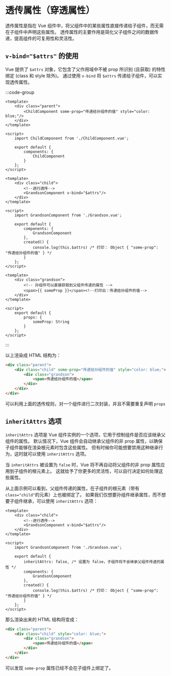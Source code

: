 # 透传属性（穿透属性）

透传属性是指在 Vue 组件中，将父组件中的某些属性直接传递给子组件，而无需在子组件中声明这些属性。
透传属性的主要作用是简化父子组件之间的数据传递，提高组件的可复用性和灵活性。

## `v-bind="$attrs"` 的使用

Vue 提供了 `$attrs` 对象，它包含了父作用域中不被 prop 所识别 (且获取) 的特性绑定 (class 和 style 除外)。
通过使用 `v-bind` 将 `$attrs` 传递给子组件，可以实现透传属性。

:::code-group
```vue [父组件 ParentComponent.vue]
<template>
    <div class="parent">
        <ChildComponent some-prop="传递给孙组件的值" style="color: blue;"/>
    </div>
</template>

<script>
    import ChildComponent from './ChildComponent.vue';

    export default {
        components: {
            ChildComponent
        }
    };
</script>
```

```vue [子组件 ChildComponent.vue]
<template>
    <div class="child">
        <!--进行透传-->
        <GrandsonComponent v-bind="$attrs"/>
    </div>
</template>

<script>
    import GrandsonComponent from './Grandson.vue';

    export default {
        components: {
            GrandsonComponent
        },
        created() {
            console.log(this.$attrs) /* 打印： Object { "some-prop": "传递给孙组件的值" } */
        }
    };
</script>
```

```vue [孙组件 GrandsonComponent.vue]
<template>
    <div class="grandson">
        <!-- 孙组件可以直接获取到父组件传递的属性 -->
        <span>{{ someProp }}</span><!--打印出：传递给孙组件的值-->
    </div>
</template>

<script>
    export default {
        props: {
            someProp: String
        }
    };
</script>
```
:::

以上渲染成 HTML 结构为：

```html
<div class="parent">
    <div class="child" some-prop="传递给孙组件的值" style="color: blue;">
        <div class="grandson">
            <span>传递给孙组件的值</span>
        </div>
    </div>
</div>
```

可以利用上面的透传规则，对一个组件进行二次封装，并且不需要重复声明 `props`

## `inheritAttrs` 选项

`inheritAttrs` 选项是 Vue 组件实例的一个选项，它用于控制组件是否应该继承父组件的属性。
默认情况下，Vue 组件会自动继承父组件的非 prop 属性，以确保子组件能够在渲染根元素时包含这些属性。
但有时候你可能想要禁用这种继承行为，这时就可以使用 `inheritAttrs` 选项。

当 `inheritAttrs` 被设置为 `false` 时，Vue 将不再自动将父组件的非 prop 属性应用到子组件的根元素上。
这就给予了你更多的灵活性，可以自行决定如何处理这些属性。

从上面示例可以看到，父组件传递的属性，在子组件的根元素（带有`class="child"`的元素）上也被绑定了。
如果我们仅想要孙组件继承属性，而不想要子组件继承，可以使用 `inheritAttrs` 选项：

```vue {12} [子组件 ChildComponent.vue]
<template>
    <div class="child">
        <!--进行透传-->
        <GrandsonComponent v-bind="$attrs"/>
    </div>
</template>

<script>
    import GrandsonComponent from './Grandson.vue';

    export default {
        inheritAttrs: false, /* 设置为 false，子组件将不会继承父组件传递的属性 */
        components: {
            GrandsonComponent
        },
        created() {
            console.log(this.$attrs) /* 打印： Object { "some-prop": "传递给孙组件的值" } */
        }
    };
</script>
```

那么渲染出来的 HTML 结构将变成：

```html {2}
<div class="parent">
    <div class="child" style="color: blue;">
        <div class="grandson">
            <span>传递给孙组件的值</span>
        </div>
    </div>
</div>
```

可以发现 `some-prop` 属性已经不会在子组件上绑定了。

